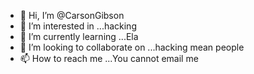 - 👋 Hi, I’m @CarsonGibson
- 👀 I’m interested in ...hacking
- 🌱 I’m currently learning ...Ela
- 💞️ I’m looking to collaborate on ...hacking mean people
- 📫 How to reach me ...You cannot email me

<!---
CarsonGibson/CarsonGibson is a ✨ special ✨ repository because its `README.md` (this file) appears on your GitHub profile.
You can click the Preview link to take a look at your changes.
--->
